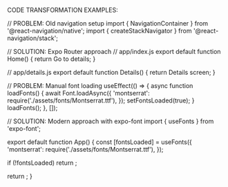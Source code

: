 CODE TRANSFORMATION EXAMPLES:

// PROBLEM: Old navigation setup
import { NavigationContainer } from '@react-navigation/native';
import { createStackNavigator } from '@react-navigation/stack';

// SOLUTION: Expo Router approach
// app/index.js
export default function Home() {
  return <Link href="/details">Go to details</Link>;
}

// app/details.js
export default function Details() {
  return <View><Text>Details screen</Text></View>;
}

// PROBLEM: Manual font loading
useEffect(() => {
  async function loadFonts() {
    await Font.loadAsync({
      'montserrat': require('./assets/fonts/Montserrat.ttf'),
    });
    setFontsLoaded(true);
  }
  loadFonts();
}, []);

// SOLUTION: Modern approach with expo-font
import { useFonts } from 'expo-font';

export default function App() {
  const [fontsLoaded] = useFonts({
    'montserrat': require('./assets/fonts/Montserrat.ttf'),
  });
  
  if (!fontsLoaded) return <AppLoading />;
  
  return <MainComponent />;
}